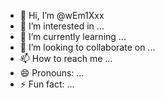 - 👋 Hi, I’m @wEm1Xxx
- 👀 I’m interested in ...
- 🌱 I’m currently learning ...
- 💞️ I’m looking to collaborate on ...
- 📫 How to reach me ...
- 😄 Pronouns: ...
- ⚡ Fun fact: ...

<!---
wEm1Xxx/wEm1Xxx is a ✨ special ✨ repository because its `README.md` (this file) appears on your GitHub profile.
You can click the Preview link to take a look at your changes.
--->
